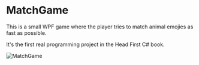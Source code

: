 # MatchGame

This is a small WPF game where the player tries to match animal emojies as fast as possible.

It's the first real programming project in the Head First C# book.

![MatchGame](https://user-images.githubusercontent.com/14156196/168895222-3f80977c-44dc-4daf-80f2-514b6fed4fd7.gif)


